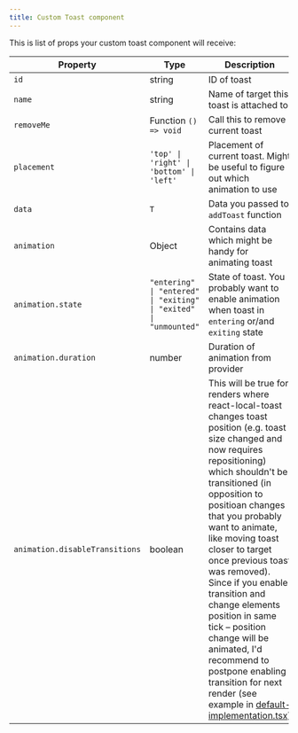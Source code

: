 ```yaml
---
title: Custom Toast component
---
```


This is list of props your custom toast component will receive:

| Property | Type | Description |
|----------|------|-------------|
| `id` | string | ID of toast |
| `name` | string | Name of target this toast is attached to |
| `removeMe` | Function `() => void` | Call this to remove current toast |
| `placement` | <code>'top' &#124; 'right' &#124; 'bottom' &#124; 'left'</code> | Placement of current toast. Might be useful to figure out which animation to use |
| `data` | `T` | Data you passed to `addToast` function |
| `animation` | Object | Contains data which might be handy for animating toast |
| `animation.state` | <code>"entering" &#124; "entered" &#124; "exiting" &#124; "exited" &#124; "unmounted"</code> | State of toast. You probably want to enable animation when toast in `entering` or/and `exiting` state |
| `animation.duration` | number | Duration of animation from provider |
| `animation.disableTransitions` | boolean | This will be true for renders where react-local-toast changes toast position (e.g. toast size changed and now requires repositioning) which shouldn't be transitioned (in opposition to positioan changes that you probably want to animate, like moving toast closer to target once previous toast was removed). Since if you enable transition and change elements position in same tick – position change will be animated, I'd recommend to postpone enabling transition for next render (see example in [default-implementation.tsx](https://github.com/OlegWock/react-local-toast/tree/master/src/default-implementation.tsx#L148-155)) |